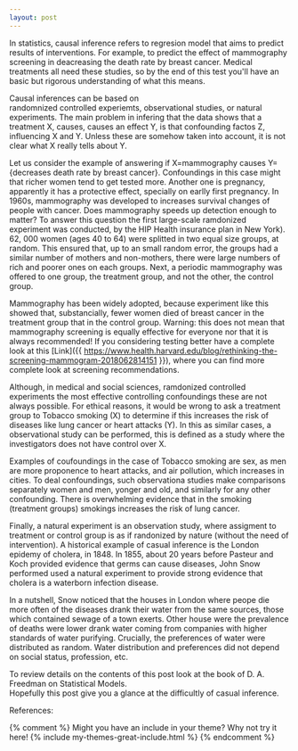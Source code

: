 ```yaml
---
layout: post
---
```


In statistics, causal inference refers to 
regresion model that aims to predict results 
of interventions. For example, to predict
the effect of mammography screening
in deacreasing the death rate by breast cancer. 
Medical treatments all need these studies, so
by the end of this test you'll have an basic
but rigorous understanding of what this means. 

Causal inferences can be based on  
randomnized controlled experiemts, observational studies,
 or natural experiments. 
The main problem in infering that the data 
shows that a treatment X, causes, causes an effect Y, is 
that confounding factos Z, influencing 
X and Y. Unless these are somehow taken into 
account, it is not clear what X really tells
about Y. 

Let us consider the example of answering if 
X=mammography causes Y={decreases death rate by breast cancer}. 
Confoundings in this case might that richer 
women tend to get tested more. Another one is pregnancy,
apparently it has a protective effect, specially
on earlly first pregnancy. In 1960s, mammography
was developed to increases survival changes 
of people with cancer. 
Does mammography speeds up detection enough
to matter? To answer this question the first large-scale
ramdonized experiment was conducted, by the HIP Health
insurance plan in New York).  62, 000 women (ages 40 to 64) 
were splitted in two equal 
size groups, at random. This ensured that, up 
to an small random error, the groups had a similar 
number of mothers and non-mothers, there were large numbers
of rich and poorer ones on each groups. Next, a 
periodic mammography was offered to one group, the 
treatment group,  and not the other, the control group.

Mammography has been widely adopted, because 
experiment like this showed that, substancially, 
fewer women died of breast cancer in the treatment 
group that in the control group. Warning: this 
does not mean that mammography screening 
is equally effective for everyone nor that 
it is always recommended! If you considering 
testing better have a complete look at this
[Link]({{ https://www.health.harvard.edu/blog/rethinking-the-screening-mammogram-2018062814151 }}),
where you can find more complete look at 
screening recommendations. 

Although, in medical and social sciences, 
ramdonized controlled experiments the most 
effective controlling confoundings these are 
not always possible. For ethical reasons, it would 
be wrong to ask a treatment group to Tobacco smoking (X) 
to determine if this increases the risk of 
diseases like lung cancer or heart attacks (Y). 
In this as similar cases, a observational 
study can be performed, this is defined as a study
where the investigators does not have control 
over X. 

Examples of coufoundings in the case of Tobacco smoking 
are sex, as men are more proponence 
to heart attacks, and air pollution, which 
increases in cities. To deal confoundings, such observationa 
studies make comparisons separately women and men, yonger and old,
and similarly for any other confounding. 
There is overwhelming evidence that in 
the smoking (treatment groups) smokings increases 
the risk of lung cancer. 

Finally, a natural experiment is an observation 
study, where assigment to treatment or control group
is as if randonized by nature (without the need
of intervention). A historical example 
of casual inference is the London epidemy of cholera,
in 1848. In 1855, about 20 years before Pasteur and
Koch provided evidence that germs can cause diseases,
John Snow performed used a natural experiment to provide 
strong evidence that cholera is a waterborn infection
disease.

In a nutshell, Snow noticed that the houses in London 
where peope die more often of the diseases drank 
their water from the same sources, those which 
contained sewage of a town exerts. Other house were
the prevalence of deaths were lower drank water coming
from companies with higher standards of water 
purifying. Crucially, the preferences of water 
were distributed as random. Water distribution and preferences 
did not depend on social status, profession, etc. 

To review details on the contents of this post 
look at the book of D. A. Freedman on Statistical Models.  
Hopefully this post give you a glance at the difficultly 
of casual inference. 



















References:

{% comment %}
Might you have an include in your theme? Why not try it here!
{% include my-themes-great-include.html %}
{% endcomment %}


